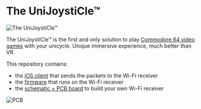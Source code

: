 # The UniJoystiCle™

![The UniJoystiCle™](https://lh3.googleusercontent.com/-piAi8Qz3nnQ/VwL2T8DBSZI/AAAAAAABdos/jpiz2eBrA_U1MW8mXVZVmI68zLlmJoTvACCo/s640-Ic42/logo.png)

The UniJoystiCle™ is the first and only solution to play [Commodore 64 video games](https://github.com/ricardoquesada/c64-the-uni-games) with your unicycle. Unique immersive experience, much better than VR.


This repository contains:

* the [iOS client](https://github.com/ricardoquesada/unijoysticle/tree/master/client_ios) that sends the packets to the Wi-Fi receiver
* the [firmware](https://github.com/ricardoquesada/unijoysticle/tree/master/esp8266_firmware) that runs on the Wi-Fi receiver
* the [schematic + PCB board](https://github.com/ricardoquesada/unijoysticle/tree/master/schematic) to build your own Wi-Fi receiver


![PCB](https://lh3.googleusercontent.com/-OjX88hA0O9I/V12OOZiJjpI/AAAAAAABeXo/0AZYzH5x3xIiYRy--uza0qhJhuFwW18NACCo/s400/IMG_4523.jpg)
